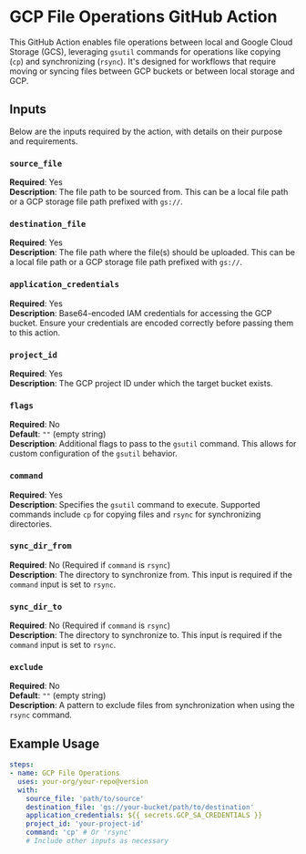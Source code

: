 # GCP File Operations GitHub Action

This GitHub Action enables file operations between local and Google Cloud Storage (GCS), leveraging `gsutil` commands for operations like copying (`cp`) and synchronizing (`rsync`). It's designed for workflows that require moving or syncing files between GCP buckets or between local storage and GCP.

## Inputs

Below are the inputs required by the action, with details on their purpose and requirements.

### `source_file`
**Required**: Yes  
**Description**: The file path to be sourced from. This can be a local file path or a GCP storage file path prefixed with `gs://`.

### `destination_file`
**Required**: Yes  
**Description**: The file path where the file(s) should be uploaded. This can be a local file path or a GCP storage file path prefixed with `gs://`.

### `application_credentials`
**Required**: Yes  
**Description**: Base64-encoded IAM credentials for accessing the GCP bucket. Ensure your credentials are encoded correctly before passing them to this action.

### `project_id`
**Required**: Yes  
**Description**: The GCP project ID under which the target bucket exists.

### `flags`
**Required**: No  
**Default**: `""` (empty string)  
**Description**: Additional flags to pass to the `gsutil` command. This allows for custom configuration of the `gsutil` behavior.

### `command`
**Required**: Yes  
**Description**: Specifies the `gsutil` command to execute. Supported commands include `cp` for copying files and `rsync` for synchronizing directories.

### `sync_dir_from`
**Required**: No (Required if `command` is `rsync`)  
**Description**: The directory to synchronize from. This input is required if the `command` input is set to `rsync`.

### `sync_dir_to`
**Required**: No (Required if `command` is `rsync`)  
**Description**: The directory to synchronize to. This input is required if the `command` input is set to `rsync`.

### `exclude`
**Required**: No  
**Default**: `""` (empty string)  
**Description**: A pattern to exclude files from synchronization when using the `rsync` command.

## Example Usage

```yaml
steps:
- name: GCP File Operations
  uses: your-org/your-repo@version
  with:
    source_file: 'path/to/source'
    destination_file: 'gs://your-bucket/path/to/destination'
    application_credentials: ${{ secrets.GCP_SA_CREDENTIALS }}
    project_id: 'your-project-id'
    command: 'cp' # Or 'rsync'
    # Include other inputs as necessary

